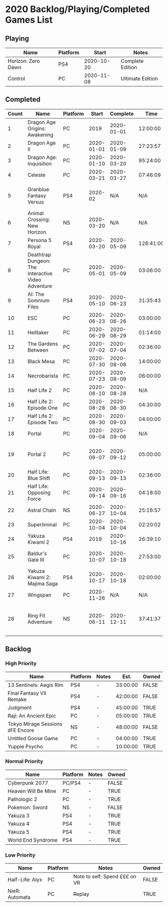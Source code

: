 # 2020 Backlog/Playing/Completed Games List

## Playing
| Name  | Platform | Start | Notes |
| - | - | - | - |
| Horizon: Zero Dawn | PS4 | 2020-10-20 | Complete Edition |
| Control | PC | 2020-11-08 | Ultimate Edition |

## Completed
| Count | Name  | Platform | Start | Complete | Time | Rating | Notes |
| - | - | - | - | - | - | - | - |
| 1 | Dragon Age Origins: Awakening | PC | 2019 | 2020-01-01 | 12:00:00 | ~ | Replay |
| 2 | Dragon Age II | PC | 2020-01-01 | 2020-01-09 | 27:23:57 | ~ | - |
| 3 | Dragon Age: Inquisition | PC | 2020-01-10 | 2020-03-20 | 95:24:00 | + | - | 
| 4 | Celeste | PC |  2020-03-21 | 2020-03-27 | 07:46:09 | + | - |
| 5 | Granblue Fantasy Versus | PS4 | 2020-02 | N/A | N/A | + | Fighting Game, so can't really "complete" |
| 6 | Animal Crossing: New Horizon | NS | 2020-03-20 | N/A | N/A | + | Sim, can't really "complete" |
| 7 | Persona 5 Royal | PS4 | 2020-03-20 | 2020-05-09 | 126:41:00 | + | - |
| 8 | Deathtrap Dungeon: The Interactive Video Adventure | PC | 2020-05-01 | 2020-05-09 | 03:06:00 | + | Single Route Clear |
| 9 | AI: The Somnium Files | PS4 | 2020-05-10 | 2020-06-23 | 31:35:43 | ~ | - |
| 10 | ESC | PC | 2020-06-23 | 2020-06-26 | 03:00:00 | ~ | - |
| 11 | Helltaker | PC | 2020-06-29 | 2020-06-29 | 01:14:00 | + | Demon Girls  |
| 12 | The Gardens Between | PC | 2020-07-02 | 2020-07-04 | 02:36:00 | + | - |
| 13 | Black Mesa | PC | 2020-07-30 | 2020-08-08 | 14:00:00 | + | - |
| 14 | Necrobarista | PC | 2020-07-23 | 2020-08-09 | 06:00:00 | + | - |
| 15 | Half Life 2 | PC | 2020-08-10 | 2020-08-28 | N/A | + | Replay |
| 16 | Half Life 2: Episode One | PC | 2020-08-28 | 2020-08-30 | 04:30:00 | + | Replay |
| 17 | Half Life 2: Episode Two | PC | 2020-08-30 | 2020-09-03 | 04:00:00 | + | Replay |
| 18 | Portal | PC | 2020-09-04 | 2020-09-06 | N/A | + | Replay |
| 19 | Portal 2 | PC | 2020-09-07 | 2020-09-12 | 05:00:00 | + | Replay, Single Player Mode |
| 20 | Half Life: Blue Shift | PC | 2020-09-13 | 2020-09-13 | 02:36:00 | ~ | Replay |
| 21 | Half Life: Opposing Force | PC | 2020-09-14 | 2020-09-16 | 04:18:00 | ~ | Replay |
| 22 | Astral Chain | NS | 2020-06-27 | 2020-10-04 | 25:16:57 | + | - |
| 23 | Superliminal | PC | 2020-10-04 | 2020-10-04 | 02:20:02 | + | 🤯 |
| 24 | Yakuza Kiwami 2 | PS4 | 2019 | 2020-10-16 | 26:39:10 | + | Main story |
| 25 | Baldur's Gate III | PC | 2020-10-07 | 2020-10-18 | 27:53:00 | + | Early Access: Act I |
| 26 | Yakuza Kiwami 2: Majima Saga | PS4 | 2020-10-17 | 2020-10-18 | 02:00:00 | + | - |
| 27 | Wingspan | PC |  2020-11-26 | N/A | N/A | + | - |
| 28 | Ring Fit Adventure | NS | 2020-06-11 | 2020-12-11 | 37:41:37 | + | All worlds any%, Time is exercise time |

## Backlog
### High Priority
| Name  | Platform | Notes | Est. | Owned |
| - | - | - | - | - |
| 13 Sentinels: Aegis Rim | PS4 | - | 33:00:00 | FALSE |
| Final Fantasy VII Remake | PS4 | - | 42:00:00 | FALSE |
| Judgment | PS4 | - | 45:00:00 | TRUE |
| Raji: An Ancient Epic | PC | - | 05:00:00 | TRUE |
| Tokyo Mirage Sessions ♯FE Encore | NS | - | 48:00:00 | FALSE |
| Untitled Goose Game | PC | - | 04:00:00 | TRUE |
| Yuppie Psycho | PC | - | 10:00:00 | TRUE |

### Normal Priority
| Name  | Platform | Notes | Owned |
| - | - | - | - |
| Cyberpunk 2077 | PC/PS4 | - | FALSE |
| Heaven Will Be Mine | PC | - | TRUE |
| Pathologic 2 | PC | - | TRUE |
| Pokemon: Sword | NS | - | FALSE |
| Yakuza 3 | PS4 | - | TRUE |
| Yakuza 4 | PS4 | - | TRUE |
| Yakuza 5 | PS4 | - | TRUE |
| World End Syndrome | PS4 | - | TRUE |

### Low Priority
| Name  | Platform | Notes | Owned |
| - | - | - | - |
| Half-Life: Alyx | PC | Note to self: Spend £££ on VR | FALSE |
| NieR: Automata | PC | Replay | TRUE |
